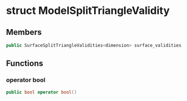 # struct ModelSplitTriangleValidity


## Members

```cpp
public SurfaceSplitTriangleValidities<dimension> surface_validities

```



## Functions

### operator bool

```cpp
public bool operator bool()
```




